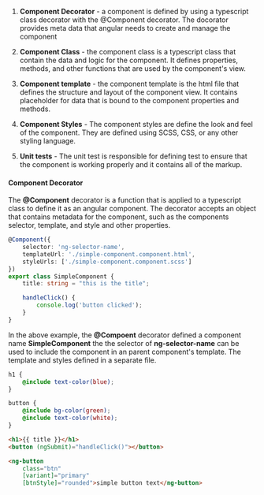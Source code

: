 1. **Component Decorator** - a component is defined by using a typescript class decorator with the @Component decorator. The docorator provides meta data that angular needs to create and manage the component

2. **Component Class** - the component class is a typescript class that contain the data and logic for the component. It defines properties, methods, and other functions that are used by the component's view.

3. **Component template** - the component template is the html file that defines the structure and layout of the component view. It contains placeholder for data that is bound to the component properties and methods.

4. **Component Styles** - The component styles are define the look and feel of the component. They are defined using SCSS, CSS, or any other styling language.
5. **Unit tests** - The unit test is responsible for defining test to ensure that the component is working properly and it contains all of the markup.

#### Component Decorator

The **@Component** decorator is a function that is applied to a typescript class to define it as an angular component. The decorator accepts an object that contains metadata for the component, such as the components selector, template, and style and other properties.

```typescript
@Component({
	selector: 'ng-selector-name',
	templateUrl: './simple-component.component.html',
	styleUrls: ['./simple-component.component.scss'] 
})
export class SimpleComponent {
	title: string = "this is the title";

	handleClick() {
		console.log('button clicked');
	}
}
```

In the above example, the **@Compoent** decorator defined a component name **SimpleComponent** the the selector of **ng-selector-name** can be used to include the component in an parent component's template. The template and styles defined in a separate file.

```scss
h1 {
	@include text-color(blue);
}

button {
	@include bg-color(green);
	@include text-color(white);
}
```

```html
<h1>{{ title }}</h1>
<button (ngSubmit)="handleClick()"></button>

<ng-button
	class="btn"
	[variant]="primary"
	[btnStyle]="rounded">simple button text</ng-button>
```